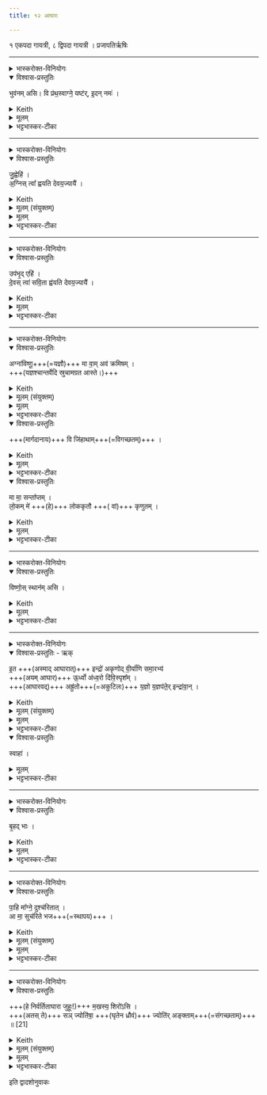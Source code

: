 ```yaml
---
title: १२ आघारः

---
```

१ एकपदा गायत्री, ८ द्विपदा गायत्री ।  प्रजापतिर्ऋषिः
____

<details><summary>भास्करोक्त-विनियोगः</summary>

1अग्रेण जुहूप्रभृतौ प्राञ्चमञ्जलिं करोति - भुवनमिति यजुरादिकयैकपदया गायत्र्या ॥
</details>

<details open><summary>विश्वास-प्रस्तुतिः</summary>

भुव॑नम् असि। वि प्र॑थ॒स्वाग्ने॒ यष्ट॑र्, इ॒दन् नमः॑ ।
</details>


<details><summary>Keith</summary>

Thou art the world, be extended.  
O Agni, sacrificer, this reverence.
</details>

<details><summary>मूलम्</summary>

भुव॑नमसि॒ वि प्र॑थ॒स्वाग्ने॒ यष्ट॑रि॒दन्नमः॑ ।
</details>

<details><summary>भट्टभास्कर-टीका</summary>


हे अग्ने यष्टः यागस्य निर्वर्तक । 'अग्निर्वै देवानां यष्टा' (तै.ब्रा. 3.3.7) इति ब्राह्मणम् । पादादित्वादग्न इति न निहन्यते । 'आमन्त्रितं पूर्वमविद्यमानवत्' (पा.सू. 8.1.72) इति तस्याविद्यमानत्वात् यष्टरित्यपि न निहन्यते । द्वयोरपि षाष्ठिकमाद्युदात्तत्वम् (पा.सू. 6.1.198) । त्वं भुवनमसि त्वदायत्तत्वात्समस्तभूतजातस्य । तस्मात् विप्रथस्व विस्तीर्णो भव । तुभ्यमिदं नमः, अयमञ्जलिस्त्वां प्रीणयितुं क्रियते ॥
</details>



____

<details><summary>भास्करोक्त-विनियोगः</summary>

2दक्षिणेन जुहूमादत्ते - जुह्विति ॥
</details>

<details open><summary>विश्वास-प्रस्तुतिः</summary>

जु॒ह्वेहि॑ ।  
अ॒ग्निस् त्वा᳚ ह्वयति देवय॒ज्यायै॑ ।
</details>

<details><summary>Keith</summary>

O juhu, come hither, Agni summons thee for the sacrifice to the gods.
</details>

<details><summary>मूलम् (संयुक्तम्)</summary>

जुह्वेह्य॒ग्निस्त्वा᳚ ह्वयति देवय॒ज्याया॒ उप॑भृ॒देहि॑ दे॒वस्त्वा॑ सवि॒ता ह्व॑यति देवय॒ज्यायै ।
</details>

<details><summary>मूलम्</summary>

जु॒ह्वेहि॑ ।  
अ॒ग्निस्त्वा᳚ ह्वयति देवय॒ज्यायै॑ ।
</details>

<details><summary>भट्टभास्कर-टीका</summary>

हे जुहु एहि अस्मद्धस्तमागच्छ । यतोग्निस्त्वां देवयज्यायै देवयागार्थमाह्वयति । 'छन्दसि निष्टर्क्य' (पा.सू. 3.1.123) इत्यत्र देवयज्याशब्दो यप्रत्ययान्तो निपातितः । 'आग्नेयी वै जुहूः' (तै.ब्रा. 3.3.7) इत्यादि ब्राह्मणम् ॥
</details>


____

<details><summary>भास्करोक्त-विनियोगः</summary>

3सव्येनोपभृतमादत्ते - उपभृदिति ॥
</details>

<details open><summary>विश्वास-प्रस्तुतिः</summary>

उप॑भृ॒द् एहि॑ ।  
दे॒वस् त्वा॑ सवि॒ता ह्व॑यति देवय॒ज्यायै॑ ।  
</details>

<details><summary>Keith</summary>

O upabhrt, come hither, the god Savitr summons thee for the sacrifice to the gods.
</details>

<details><summary>मूलम्</summary>

उप॑भृ॒देहि॑ ।  
दे॒वस्त्वा॑ सवि॒ता ह्व॑यति देवय॒ज्यायै॑ ।
</details>

<details><summary>भट्टभास्कर-टीका</summary>

हे उपभृत् एहि । यतस्सर्वस्य प्रेरकस्सविता देवयज्यायै आह्वयति । 'सावित्र्युपभृत्' (तै.ब्रा. 3.3.7) इत्यादि ब्राह्मणम् ॥
</details>



____

<details><summary>भास्करोक्त-विनियोगः</summary>

अत्याक्रामं जपति - अग्नाविष्णू इति ॥
</details>

<details open><summary>विश्वास-प्रस्तुतिः</summary>

अग्ना॑विष्णू॒+++(=यज्ञौ)+++ मा वा॒म् अव॑ क्रमिषम् ।  
+++(यज्ञश्चान्तर्वेदि स्रुचामग्रत आस्ते।)+++
</details>

<details><summary>Keith</summary>

O Agni and Visnu, let me not step down upon you.
</details>


<details><summary>मूलम् (संयुक्तम्)</summary>

अग्ना॑विष्णू॒ मा वा॒मव॑ क्रमिष॒व्ँवि जि॑हाथा॒म्मा मा॒ सन्ता᳚प्तल्ँ लो॒कम्मे॑ लोककृतौ कृणुतम्
</details>

<details><summary>मूलम्</summary>

अग्ना॑विष्णू॒ मा वा॒मव॑ क्रमिषम् ...
</details>


<details><summary>भट्टभास्कर-टीका</summary>

4अग्निराहवनीयः, विष्णुर्यज्ञः, यज्ञश्चान्तर्वेदि स्रुचामग्रत आस्ते ; तावाह हे अग्नाविष्णू युवामहं मावक्रमिषम् अवक्रम्य मा गाम् । 'नेटि' (पा.सू. 7.2.4) इत्यादिना वृद्धिप्रतिषेधः ।  
</details>


<details open><summary>विश्वास-प्रस्तुतिः</summary>

+++(मार्गदानाय)+++ वि जि॑हाथाम्+++(=विगच्छतम्)+++ ।
</details>

<details><summary>Keith</summary>

Be ye parted,  
</details>


<details><summary>मूलम्</summary>

वि जि॑हाथाम् ...
</details>
<details><summary>भट्टभास्कर-टीका</summary>

तदर्थं युवां विजिहाथां मम मार्गप्रदानार्थं विगच्छतम् ।
</details>



<details open><summary>विश्वास-प्रस्तुतिः</summary>

मा मा॒ सन्ता᳚प्तम् ।  
लो॒कम् मे॑ +++(हे)+++ लोककृतौ +++( वां)+++ कृणुतम् ।   
</details>

<details><summary>Keith</summary>

consume me not.    
Make ye a place for me, ye place-makers.
</details>

<details><summary>मूलम्</summary>

मा मा॒ सन्ता᳚प्तम् ...  
लो॒कम्मे॑ लोककृतौ कृणुतम् ।
</details>

<details><summary>भट्टभास्कर-टीका</summary>

मा मां च मा सन्ताप्तं सन्तप्तं मा कार्ष्टम् । 'झलो झलि' (पा.सू. 8.2.26) इति सिचो लोपः, 'वदव्रज' (पा.सू. 7.2.3) इति वृद्धिः ।  
वां लोककृतौ स्थानप्रदौ मम च लोकं स्थानं कृणुतं कुरुतम् । 'धिन्विकृण्व्योरच' (पा.सू. 3.1.80) इत्युप्रत्ययः । 'अतो लोपः' (पा.सू. 6.4.48) ॥
</details>


____

<details><summary>भास्करोक्त-विनियोगः</summary>

स्थानं कल्पयति
</details>

<details open><summary>विश्वास-प्रस्तुतिः</summary>

विष्णो॒स् स्थान॑म् असि ।
</details>

<details><summary>Keith</summary>

Thou art the abode of Visnu.
</details>


<details><summary>मूलम्</summary>

विष्णो॒स्स्थान॑मसि ।
</details>

<details><summary>भट्टभास्कर-टीका</summary>

5स्थानं कल्पयति - विष्णोरिति ॥ विष्णोर्यज्ञात्मनः स्थानमसि, अतः प्रशस्तेऽस्मिन् स्थाने स्थित्वा यागं निर्वर्तयामीति भावः ॥
</details>

____

<details><summary>भास्करोक्त-विनियोगः</summary>

आघारम् आघारयति
</details>

<details open><summary>विश्वास-प्रस्तुतिः - ऋक्</summary>

इ॒त +++(अस्माद् आघारात्)+++ इन्द्रो॑ अकृणोद् वी॒र्या॑णि समा॒रभ्य॑  
+++(अयम् आघार)+++ ऊ॒र्ध्वो अ॑ध्व॒रो दि॑वि॒स्पृश᳚म् ।   
+++(आघारवद्)+++ अह्रु॑तो+++(=अकुटिलः)+++ य॒ज्ञो य॒ज्ञप॑ते॒र् इन्द्रा॑वा॒न् ।  
</details>

<details><summary>Keith</summary>

Hence Indra wrought mighty deeds.  
Great, grasping the sky, imperishable.  
The sacrifice of the lord of the sacrifice is undisturbed.  
Offered to Indra, hail!
</details>

<details><summary>मूलम् (संयुक्तम्)</summary>

इ॒त  इन्द्रो॑ अकृणोद्वी॒र्या॑णि समा॒रभ्यो॒र्ध्वो अ॑ध्व॒रो दि॑वि॒स्पृश॒मह्रु॑तो य॒ज्ञो य॒ज्ञप॑ते॒रिन्द्रा॑वा॒न्थ्स्वाहा॑
</details>

<details><summary>मूलम्</summary>

इ॒त इन्द्रो॑ अकृणोद्वी॒र्या॑णि समा॒रभ्य॑  
ऊ॒र्ध्वो अ॑ध्व॒रो दि॑वि॒स्पृश᳚म्।  
अह्रु॑तो य॒ज्ञो य॒ज्ञप॑ते॒रिन्द्रा॑वा॒न् ।
</details>

<details><summary>भट्टभास्कर-टीका</summary>

6आघारमाघारयति - इत इति ॥ इतः अस्मादाघारात् समारभ्य इन्द्रो वीर्याणि वृत्रवधादीनि अकृणोत् करोति स्म । 'अनुदात्ते च कुधपरे' (पा.सू. 6.1.120) इति प्रकृतिभावः । पूर्ववदुप्रत्ययः ।

किञ्च - अयमाघार ऊर्ध्वः ऊर्ध्वलोकगामी भूत्वा अध्वरः अध्वर्यः । 'नञ् सुभ्याम्' (पा.सू. 6.2.172) इत्युत्तरपदान्तोदात्तत्वम् । पूर्ववत्प्रकृतिभावः । हिंसकरहितः केनचिदप्यहिंसितश्च भूत्वा तमिन्द्रं दिविस्पृशमकरोत् । 'स्पृशोनुदके क्विन्' (पा.सू. 6.2.58), 'तत्पुरुषे कृति बहुलम्' (पा.सू. 6.3.14) इत्यलुक्, कृदुत्तरपदप्रकृतिस्वरः (पा.सू. 6.2.139) । 'आघारमाघार्यमाणमनु समारभ्य' (तै.ब्रा. 3.3.7) इत्यादि ब्राह्मणम् ।

कोस्य विशेषः यत एवमकरोत् ? इत्याह - इन्द्रावान् इन्द्रेण देवतया तद्वान् । 'अन्येषामपि दृश्यते' (पा.सू. 6.3.137) इति दीर्घः । यतोयमाघार इन्द्रावान् तस्मादयमेव खलु यज्ञपतेर्यजमानस्य । 'पत्यावैश्वर्ये' (पा.सू. 6.2.18) इति पूर्वपदप्रकृतिस्वरत्वम् । अह्रुतः अकुटिलः निश्चितफलो यज्ञः ।
</details>

<details open><summary>विश्वास-प्रस्तुतिः</summary>

स्वाहा॑ ।
</details>

<details><summary>मूलम्</summary>

स्वाहा॑ ।
</details>

<details><summary>भट्टभास्कर-टीका</summary>

स्वाहा स्वयमेवेत्थं सरस्वत्याह । अह्रुत इति 'ह्रु ह्वरेश्छन्दसि' (पा.सू. 7.2.31) इति ह्रुभावः । होमपक्षे स्वाहेति प्रक्षेपार्थो निपातः ॥
</details>


____

<details><summary>भास्करोक्त-विनियोगः</summary>

स्रुचमुद्गृह्णाति
</details>

<details open><summary>विश्वास-प्रस्तुतिः</summary>

बृ॒हद् भाः ।  
</details>

<details><summary>Keith</summary>

Great light.
</details>

<details><summary>मूलम्</summary>

बृ॒हद्भाः ।
</details>

<details><summary>भट्टभास्कर-टीका</summary>

7स्रुचमुद्गृह्णाति - बृहदिति ॥ क्रियाविशेषणम् । भासत इति भाः । 'भ्राजभास' (पा.सू. 3.2.177) इत्यादिना क्विप् । यस्मादयमग्निरनेनाघारेण भृशं भासते ज्वलति तस्मात्स्रुचमुद्गृह्णामीति भावः ॥
</details>



____

<details><summary>भास्करोक्त-विनियोगः</summary>

उदङ्ङ् अत्याक्रामं जपति
</details>

<details open><summary>विश्वास-प्रस्तुतिः</summary>

पा॒हि मा᳚ग्ने॒ दुश्च॑रितात् ।   
आ मा॒ सुच॑रिते भज+++(=स्थापय)+++ ।   
</details>

<details><summary>Keith</summary>

Guard me, O Agni, from misfortune, place me in good fortune.
</details>


<details><summary>मूलम् (संयुक्तम्)</summary>

पा॒हि मा᳚ग्ने॒ दुश्च॑रिता॒दा मा॒ सुच॑रिते भज ।
</details>

<details><summary>मूलम्</summary>

पा॒हि मा᳚ग्ने॒ दुश्च॑रितात् ।   
आ मा॒ सुच॑रिते भज ।
</details>

<details><summary>भट्टभास्कर-टीका</summary>

8उदङ्ङत्याक्रामं जपति - पाहीति द्विपदया गायत्र्या ॥   
हे अग्ने नः दुश्चरितात् प्रमादकृतनिन्दिताच्चरितात् कर्मापराधान्मां पाहि यथा कर्मापराधो न भवति तथा कुरु । 'दुर्निन्दायां' (पा.भा. 2.2.18 वा 4) इति प्रादिसमासः । दुश्शब्देन चरितं विशेष्यते, न तु चरणम्; तेन गतित्वाभावादव्ययपूर्वपदप्रकृतिस्वरत्वम् (पा.सू. 6.2.2) ।  
किञ्च - सुचरिते शोभनचरिते कर्मणि मा मां भज स्थापय । विद्यमानोप्यपराधो गुणत्वेन ग्रहीतव्य इति भावः । 'सुः पूजायाम्' (पा.सू. 1.4.94) इति कर्मप्रवचनीयत्वात् यद्यपि 'प्रादिप्रसङ्गे कर्मप्रवचनीयानां प्रतिषेधः' (पा.भा. 2.2.18 वा 1) इत्यस्ति, तथापि 'स्वती पूजायाम्' (पा.सू. 2.2.18 वा 4) इति प्रादिसमासः, तेन गतित्वाभावात् 'गतिरनन्तरः' (पा.सू. 6.2.49) इत्यस्यापवादः, 'सूपमानात् क्तः' (पा.सू. 6.2.145) इत्युत्तरपदान्तोदात्तत्वम् न प्रवर्तते, तेन पूर्ववदव्ययपूर्वपदप्रकृतिस्वरत्वम् (पा.सू. 6.2.2) । 'अग्निर्वाव पवित्रं । वृजिनमनृतं दुश्चरितम्' (तै. ब्रा. 3.3.7) इत्यादि ब्राह्मणम् ॥
</details>

____

<details><summary>भास्करोक्त-विनियोगः</summary>

जुह्वा ध्रुवां समनक्ति
</details>

<details open><summary>विश्वास-प्रस्तुतिः</summary>

+++(हे निर्वर्तिताघारा जुहूः!)+++ म॒खस्य॒ शिरो॑ऽसि ।  
+++(अतस् ते)+++ सञ् ज्योति॑षा॒ +++(घृतेन ध्रौवं)+++ ज्योति॑र्  अङ्क्ताम्+++(=संगच्छताम्)+++ ॥ [21]
</details>

<details><summary>Keith</summary>

Thou art the head of Makha,  
be light united with light.
</details>



<details><summary>मूलम् (संयुक्तम्)</summary>

－ म॒खस्य॒ शिरो॑ऽसि॒ सञ्ज्योति॑षा॒ ज्योति॑रङ्क्ताम् ॥ [21]
</details>


<details><summary>मूलम्</summary>

म॒खस्य॒ शिरो॑ऽसि ।  
सञ्ज्योति॑षा॒ ज्योति॑रङ्क्ताम् ॥ [21]
</details>

<details><summary>भट्टभास्कर-टीका</summary>

9जुह्वा ध्रुवां समनक्ति - मखस्येति ॥ निर्वर्तिताघारा जुहूरभिमन्त्र्यते । हे जुहु मखस्य यज्ञस्य शिरः शिर इव उत्तमाङ्गमसि । तस्मात्तव ज्योतिषा घृतेन इदं ध्रौवं ज्योतिर्घृतं समङ्क्तां संगच्छताम् । व्यत्ययेनात्मनेपदम् । 'शिरो वा एतद्यज्ञस्य । यदाघारः' (तै.ब्रा. 3.3.7) इति ब्राह्मणम् ॥

</details>


इति द्वादशोनुवाकः  
